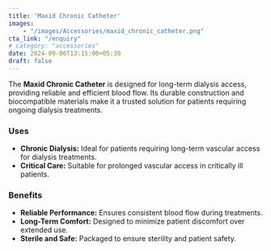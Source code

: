 ```yaml
---
title: 'Maxid Chronic Catheter'
images: 
    - "/images/Accessories/maxid_chronic_catheter.png"
cta_link: "/enquiry"
# category: "accessories"
date: 2024-09-06T13:15:00+05:30
draft: false
---
```


<!-- ### Product Description -->

The **Maxid Chronic Catheter** is designed for long-term dialysis access, providing reliable and efficient blood flow. Its durable construction and biocompatible materials make it a trusted solution for patients requiring ongoing dialysis treatments.
<!-- 
### Key Features

- **Durable and Flexible:** Ensures reliable performance for long-term use.
- **Smooth Insertion:** Minimizes discomfort during catheter placement.
- **High Flow Rate:** Optimized for maximum blood flow during dialysis.
- **Sterile Packaging:** Packaged to ensure patient safety and hygiene. -->

### Uses

- **Chronic Dialysis:** Ideal for patients requiring long-term vascular access for dialysis treatments.
- **Critical Care:** Suitable for prolonged vascular access in critically ill patients.

<!-- ### Who Needs This Product?

- **Nephrologists and Dialysis Clinics:** For managing long-term vascular access in dialysis patients.
- **Hospitals and Care Facilities:** Healthcare centers requiring chronic dialysis catheters. -->

### Benefits

- **Reliable Performance:** Ensures consistent blood flow during treatments.
- **Long-Term Comfort:** Designed to minimize patient discomfort over extended use.
- **Sterile and Safe:** Packaged to ensure sterility and patient safety.
